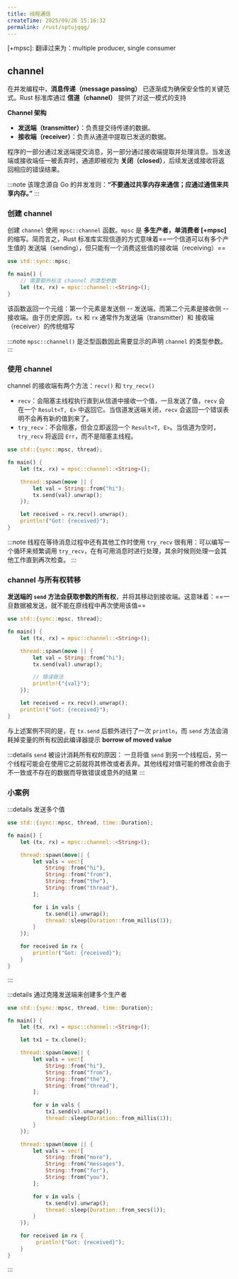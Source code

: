 ```yaml
---
title: 线程通信
createTime: 2025/09/26 15:16:32
permalink: /rust/sptujqqg/
---
```


[+mpsc]: 翻译过来为：multiple producer, single consumer

## channel

在并发编程中，**消息传递（message passing）** 已逐渐成为确保安全性的关键范式。Rust 标准库通过 **信道（channel）** 提供了对这一模式的支持

**Channel 架构**

- **发送端（transmitter）**：负责提交待传递的数据。
- **接收端（receiver）**：负责从通道中提取已发送的数据。

程序的一部分通过发送端提交消息，另一部分通过接收端提取并处理消息。当发送端或接收端任一被丢弃时，通道即被视为 **关闭（closed）**，后续发送或接收将返回相应的错误结果。

:::note
该理念源自 Go 的并发准则：**“不要通过共享内存来通信；应通过通信来共享内存。”**
:::

### 创建 channel

创建 `channel` 使用 `mpsc::channel` 函数。`mpsc` 是 **多生产者，单消费者 [+mpsc]** 的缩写。简而言之，Rust 标准库实现信道的方式意味着==一个信道可以有多个产生值的 发送端（sending），但只能有一个消费这些值的接收端（receiving）==

```rust
use std::sync::mpsc;

fn main() {
    // 需要额外标注 channel 的类型参数
    let (tx, rx) = mpsc::channel::<String>();
}
```

该函数返回一个元组：第一个元素是发送侧 -- 发送端，而第二个元素是接收侧 -- 接收端。由于历史原因，`tx` 和 `rx` 通常作为发送端（transmitter）和 接收端（receiver）的传统缩写

:::note
`mpsc::channel()` 是泛型函数因此需要显示的声明 `channel` 的类型参数。
:::

### 使用 channel

channel 的接收端有两个方法：`recv()` 和 `try_recv()`

- `recv`：会阻塞主线程执行直到从信道中接收一个值，一旦发送了值，`recv` 会在一个 `Result<T, E>` 中返回它。当信道发送端关闭，`recv` 会返回一个错误表明不会再有新的值到来了。
- `try_recv`：不会阻塞，但会立即返回一个 `Result<T, E>`。当信道为空时，`try_recv` 将返回 `Err`，而不是阻塞主线程。

```rust
use std::{sync::mpsc, thread};

fn main() {
    let (tx, rx) = mpsc::channel::<String>();

    thread::spawn(move || {
        let val = String::from("hi");
        tx.send(val).unwrap();
    });

    let received = rx.recv().unwrap();
    println!("Got: {received}");
}
```

:::note
线程在等待消息过程中还有其他工作时使用 `try_recv` 很有用：可以编写一个循环来频繁调用 `try_recv`，在有可用消息时进行处理，其余时候则处理一会其他工作直到再次检查。
:::

### channel 与所有权转移

**发送端的 `send` 方法会获取参数的所有权**，并将其移动到接收端。这意味着：==一旦数据被发送，就不能在原线程中再次使用该值==

```rs
use std::{sync::mpsc, thread};

fn main() {
    let (tx, rx) = mpsc::channel::<String>();

    thread::spawn(move || {
        let val = String::from("hi");
        tx.send(val).unwrap();

        // 错误做法
        println!("{val}");
    });

    let received = rx.recv().unwrap();
    println!("Got: {received}");
}
```

与上述案例不同的是，在 `tx.send` 后额外进行了一次 `println`，而 `send` 方法会消耗掉变量的所有权因此编译器提示 **borrow of moved value**

:::details `send` 被设计消耗所有权的原因：
一旦将值 `send` 到另一个线程后，另一个线程可能会在使用它之前就将其修改或者丢弃。其他线程对值可能的修改会由于不一致或不存在的数据而导致错误或意外的结果
:::

### 小案例

:::details 发送多个值

```rust
use std::{sync::mpsc, thread, time::Duration};

fn main() {
    let (tx, rx) = mpsc::channel::<String>();

    thread::spawn(move|| {
        let vals = vec![
            String::from("hi"),
            String::from("from"),
            String::from("the"),
            String::from("thread"),
        ];

        for i in vals {
            tx.send(i).unwrap();
            thread::sleep(Duration::from_millis(1));
        }
    });

    for received in rx {
        println!("Got: {received}");
    }
}

```

:::

:::details 通过克隆发送端来创建多个生产者

```rs
use std::{sync::mpsc, thread, time::Duration};

fn main() {
    let (tx, rx) = mpsc::channel::<String>();

    let tx1 = tx.clone();

    thread::spawn(move|| {
        let vals = vec![
            String::from("hi"),
            String::from("from"),
            String::from("the"),
            String::from("thread"),
        ];

        for v in vals {
            tx1.send(v).unwrap();
            thread::sleep(Duration::from_millis(1));
        }
    });

    thread::spawn(move || {
        let vals = vec![
            String::from("more"),
            String::from("messages"),
            String::from("for"),
            String::from("you"),
        ];

        for v in vals {
            tx.send(v).unwrap();
            thread::sleep(Duration::from_secs(1));
        }
    });

    for received in rx {
         println!("Got: {received}");
    }
}

```

:::
